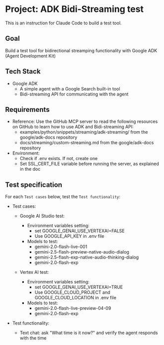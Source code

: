 # Project: ADK Bidi-Streaming test

This is an instruction for Claude Code to build a test tool.

## Goal

Build a test tool for bidirectional streamping functionality with Google ADK (Agent Development Kit)

## Tech Stack

- Google ADK
  - A simple agent with a Google Search built-in tool
  - Bidi-streaming API for communicating with the agent

## Requirements

- Reference: Use the GitHub MCP server to read the following resources on GitHub to learn how to use
ADK and Bidi-streaming API:
  - examples/python/snippets/streaming/adk-streaming/ from the google/adk-docs repository
  - docs/streaming/custom-streaming.md from the google/adk-docs repository
- Environment:
  - Check if .env exists. If not, create one
  - Set SSL_CERT_FILE variable before running the server, as explained in the doc

## Test specification

For each `Test cases` below, test the `Test functionality`:

- Test cases:

  - Google AI Studio test:
    - Environment variables setting:
      - set GOOGLE_GENAI_USE_VERTEXAI=FALSE
      - Use GOOGLE_API_KEY in .env file
    - Models to test:
      - gemini-2.0-flash-live-001
      - gemini-2.5-flash-preview-native-audio-dialog
      - gemini-2.5-flash-exp-native-audio-thinking-dialog
      - gemini-2.0-flash-exp

  - Vertex AI test:
    - Environment variables setting:
      - set GOOGLE_GENAI_USE_VERTEXAI=TRUE
      - Use GOOGLE_CLOUD_PROJECT and GOOGLE_CLOUD_LOCATION in .env file
    - Models to test:
      - gemini-2.0-flash-live-preview-04-09
      - gemini-2.0-flash-exp

- Test functionality:
  - Text chat: ask "What time is it now?" and verify the agent responds with the time
